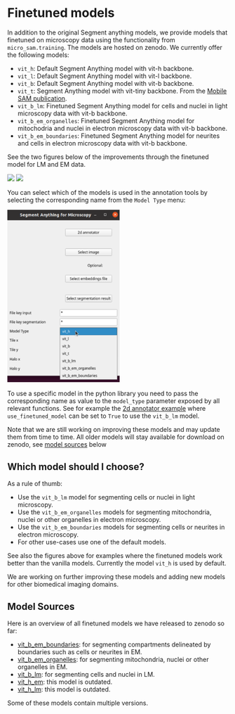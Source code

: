 # Finetuned models

In addition to the original Segment anything models, we provide models that finetuned on microscopy data using the functionality from `micro_sam.training`.
The models are hosted on zenodo. We currently offer the following models:
- `vit_h`: Default Segment Anything model with vit-h backbone.
- `vit_l`: Default Segment Anything model with vit-l backbone.
- `vit_b`: Default Segment Anything model with vit-b backbone.
- `vit_t`: Segment Anything model with vit-tiny backbone. From the [Mobile SAM publication](https://arxiv.org/abs/2306.14289). 
- `vit_b_lm`: Finetuned Segment Anything model for cells and nuclei in light microscopy data with vit-b backbone.
- `vit_b_em_organelles`: Finetuned Segment Anything model for mitochodria and nuclei in electron microscopy data with vit-b backbone.
- `vit_b_em_boundaries`: Finetuned Segment Anything model for neurites and cells in electron microscopy data with vit-b backbone.

See the two figures below of the improvements through the finetuned model for LM and EM data. 

<img src="https://raw.githubusercontent.com/computational-cell-analytics/micro-sam/master/doc/images/lm_comparison.png" width="768">

<img src="https://raw.githubusercontent.com/computational-cell-analytics/micro-sam/master/doc/images/em_comparison.png" width="768">

You can select which of the models is used in the annotation tools by selecting the corresponding name from the `Model Type` menu:

<img src="https://raw.githubusercontent.com/computational-cell-analytics/micro-sam/master/doc/images/model-type-selector.png" width="256">

To use a specific model in the python library you need to pass the corresponding name as value to the `model_type` parameter exposed by all relevant functions.
See for example the [2d annotator example](https://github.com/computational-cell-analytics/micro-sam/blob/master/examples/annotator_2d.py#L62) where `use_finetuned_model` can be set to `True` to use the `vit_b_lm` model.

Note that we are still working on improving these models and may update them from time to time. All older models will stay available for download on zenodo, see [model sources](#model-sources) below


## Which model should I choose?

As a rule of thumb:
- Use the `vit_b_lm` model for segmenting cells or nuclei in light microscopy.
- Use the `vit_b_em_organelles` models for segmenting mitochondria, nuclei or other organelles in electron microscopy.
- Use the `vit_b_em_boundaries` models for segmenting cells or neurites in electron microscopy.
- For other use-cases use one of the default models.

See also the figures above for examples where the finetuned models work better than the vanilla models.
Currently the model `vit_h` is used by default.

We are working on further improving these models and adding new models for other biomedical imaging domains.


## Model Sources

Here is an overview of all finetuned models we have released to zenodo so far:
- [vit_b_em_boundaries](https://zenodo.org/records/10524894): for segmenting compartments delineated by boundaries such as cells or neurites in EM.
- [vit_b_em_organelles](https://zenodo.org/records/10524828): for segmenting mitochondria, nuclei or other organelles in EM.
- [vit_b_lm](https://zenodo.org/records/10524791): for segmenting cells and nuclei in LM.
- [vit_h_em](https://zenodo.org/records/8250291): this model is outdated.
- [vit_h_lm](https://zenodo.org/records/8250299): this model is outdated.

Some of these models contain multiple versions.
